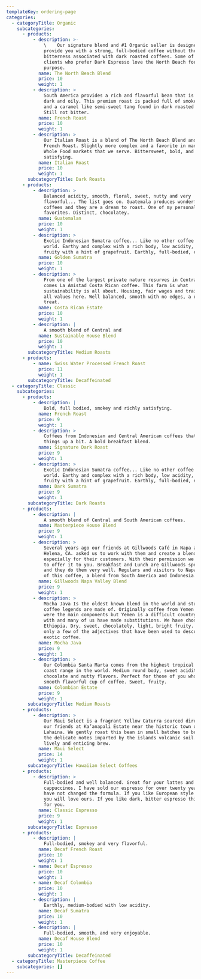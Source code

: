 ```yaml
---
templateKey: ordering-page
categories:
  - categoryTitle: Organic
    subcategories:
      - products:
          - description: >-
              \    Our signature blend and #1 Organic seller is designed to
              provide you with a strong, full-bodied coffee without the
              bitterness associated with dark roasted coffees. Some of our
              clients who prefer Dark Espresso love the North Beach for this
              purpose.
            name: The North Beach Blend
            price: 10
            weight: 1
          - description: >
              South America provides a rich and flavorful bean that is roasted
              dark and oily. This premium roast is packed full of smokey flavors
              and a caramel like semi-sweet tang found in dark roasted coffees.
              Still not bitter.
            name: French Roast
            price: 10
            weight: 1
          - description: >
              Our Italian Roast is a blend of The North Beach Blend and our
              French Roast. Slightly more complex and a favorite in many of the
              Whole Food markets that we serve. Bittersweet, bold, and very
              satisfying.
            name: Italian Roast
            price: 10
            weight: 1
        subcategoryTitle: Dark Roasts
      - products:
          - description: >
              Balanced acidity, smooth, floral, sweet, nutty and very
              flavorful... The list goes on. Guatemala produces wonderful
              coffees and they are a dream to roast. One of my personal
              favorites. Distinct, chocolatey.
            name: Guatemalan
            price: 10
            weight: 1
          - description: >
              Exotic Indonesian Sumatra coffee... Like no other coffee in the
              world. Earthy and complex with a rich body, low acidity, sweet and
              fruity with a hint of grapefruit. Earthly, full-bodied, exotic.
            name: Golden Sumatra
            price: 10
            weight: 1
          - description: >
              From one of the largest private nature resurves in Central America
              comes La Amistad Costa Rican coffee. This farm is what
              sustainability is all about. Housing, fair wages and training are
              all values here. Well balanced, smooth with no edges, a real
              treat.
            name: Costa Rican Estate
            price: 10
            weight: 1
          - description: |
              A smooth blend of Central and
            name: Sustainable House Blend
            price: 10
            weight: 1
        subcategoryTitle: Medium Roasts
      - products:
          - name: Swiss Water Processed French Roast
            price: 11
            weight: 1
        subcategoryTitle: Decaffeinated
  - categoryTitle: Classic
    subcategories:
      - products:
          - description: |
              Bold, full bodied, smokey and richly satisfying.
            name: French Roast
            price: 9
            weight: 1
          - description: >
              Coffees from Indonesian and Central American coffees that spice
              things up a bit. A bold breakfast blend.
            name: Signature Dark Roast
            price: 9
            weight: 1
          - description: >
              Exotic Indonesian Sumatra coffee... Like no other coffee in the
              world. Earthy and complex with a rich body, low acidity, sweet and
              fruity with a hint of grapefruit. Earthly, full-bodied, exotic.
            name: Dark Sumatra
            price: 9
            weight: 1
        subcategoryTitle: Dark Roasts
      - products:
          - description: |
              A smooth blend of Central and South American coffees.
            name: Masterpiece House Blend
            price: 9
            weight: 1
          - description: >
              Several years ago our friends at Gillwoods Café in Napa and St.
              Helena, CA. asked us to work with them and create a blend
              especially for their customers. With their permission we are able
              to offer it to you. Breakfast and Lunch are Gillwoods specialties
              and they do them very well. Regulars and visitors to Napa are fans
              of this coffee, a blend from South America and Indonesia.
            name: Gillwoods Napa Valley Blend
            price: 9
            weight: 1
          - description: >
              Mocha Java Is the oldest known blend in the world and stuff that
              coffee legends are made of. Originally coffee from Yemen and Java
              were the main components but Yemen is a difficult country to deal
              with and many of us have made substitutions. We have chosen
              Ethiopia. Dry, sweet, chocolately, light, bright fruity. These are
              only a few of the adjectives that have been used to describe this
              exotic coffee.
            name: Mocha Java
            price: 9
            weight: 1
          - description: >
              Our Colombia Santa Marta comes from the highest tropical mountain
              coast range in the world. Medium round body, sweet acidity,
              chocolate and nutty flavors. Perfect for those of you who like a
              smooth flavorful cup of coffee. Sweet, fruity.
            name: Colombian Estate
            price: 9
            weight: 1
        subcategoryTitle: Medium Roasts
      - products:
          - description: >
              Our Maui Select is a fragrant Yellow Caturra sourced directly from
              our friends at Ka’anapali Estate near the historic town of
              Lahaina. We gently roast this bean in small batches to bring out
              the delicate notes imparted by the islands volcanic soil. A truly
              lively and enticing brew.
            name: Maui Select
            price: 14
            weight: 1
        subcategoryTitle: Hawaiian Select Coffees
      - products:
          - description: >
              Full-bodied and well balanced. Great for your lattes and
              cappuccinos. I have sold our espresso for over twenty years and
              have not changed the formula. If you like European style espresso
              you will love ours. If you like dark, bitter espresso this is not
              for you.
            name: Classic Espresso
            price: 9
            weight: 1
        subcategoryTitle: Espresso
      - products:
          - description: |
              Full-bodied, smokey and very flavorful.
            name: Decaf French Roast
            price: 10
            weight: 1
          - name: Decaf Espresso
            price: 10
            weight: 1
          - name: Decaf Colombia
            price: 10
            weight: 1
          - description: |
              Earthly, medium-bodied with low acidity.
            name: Decaf Sumatra
            price: 10
            weight: 1
          - description: |
              Full-bodied, smooth, and very enjoyable.
            name: Decaf House Blend
            price: 10
            weight: 1
        subcategoryTitle: Decaffeinated
  - categoryTitle: Masterpiece Coffee
    subcategories: []
---
```


